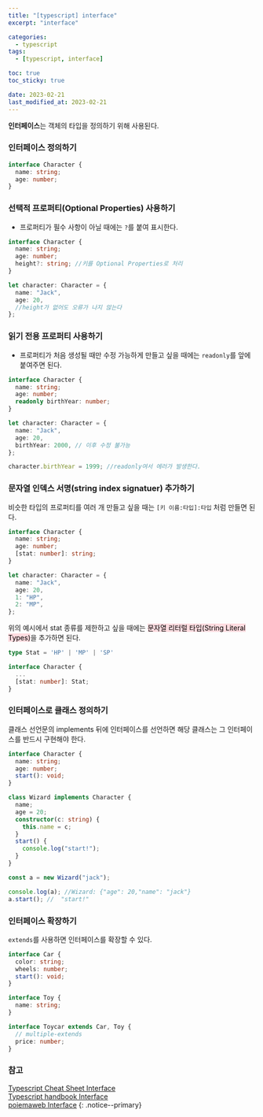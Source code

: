 ```yaml
---
title: "[typescript] interface"
excerpt: "interface"

categories:
  - typescript
tags:
  - [typescript, interface]

toc: true
toc_sticky: true

date: 2023-02-21
last_modified_at: 2023-02-21
---
```


**인터페이스**는 객체의 타입을 정의하기 위해 사용된다.

### 인터페이스 정의하기

```typescript
interface Character {
  name: string;
  age: number;
}
```

### 선택적 프로퍼티(Optional Properties) 사용하기

- 프로퍼티가 필수 사항이 아닐 때에는 `?`를 붙여 표시한다.

```typescript
interface Character {
  name: string;
  age: number;
  height?: string; //키를 Optional Properties로 처리
}

let character: Character = {
  name: "Jack",
  age: 20,
  //height가 없어도 오류가 나지 않는다
};
```

### 읽기 전용 프로퍼티 사용하기

- 프로퍼티가 처음 생성될 때만 수정 가능하게 만들고 싶을 때에는 `readonly`를 앞에 붙여주면 된다.

```typescript
interface Character {
  name: string;
  age: number;
  readonly birthYear: number;
}

let character: Character = {
  name: "Jack",
  age: 20,
  birthYear: 2000, // 이후 수정 불가능
};

character.birthYear = 1999; //readonly여서 에러가 발생한다.
```

### 문자열 인덱스 서명(string index signatuer) 추가하기

비슷한 타입의 프로퍼티를 여러 개 만들고 싶을 때는 `[키 이름:타입]:타입` 처럼 만들면 된다.

```typescript
interface Character {
  name: string;
  age: number;
  [stat: number]: string;
}

let character: Character = {
  name: "Jack",
  age: 20,
  1: "HP",
  2: "MP",
};
```

위의 예시에서 stat 종류를 제한하고 싶을 때에는 <mark style='background-color: #ffdce0'>문자열 리터럴 타입(String Literal Types)</mark>을 추가하면 된다.

```typescript
type Stat = 'HP' | 'MP' | 'SP'

interface Character {
  ...
  [stat: number]: Stat;
}
```

### 인터페이스로 클래스 정의하기

클래스 선언문의 implements 뒤에 인터페이스를 선언하면 해당 클래스는 그 인터페이스를 반드시 구현해야 한다.

```typescript
interface Character {
  name: string;
  age: number;
  start(): void;
}

class Wizard implements Character {
  name;
  age = 20;
  constructor(c: string) {
    this.name = c;
  }
  start() {
    console.log("start!");
  }
}

const a = new Wizard("jack");

console.log(a); //Wizard: {"age": 20,"name": "jack"}
a.start(); //  "start!"
```

### 인터페이스 확장하기

`extends`를 사용하면 인터페이스를 확장할 수 있다.

```typescript
interface Car {
  color: string;
  wheels: number;
  start(): void;
}

interface Toy {
  name: string;
}

interface Toycar extends Car, Toy {
  // multiple-extends
  price: number;
}
```

### 참고

[Typescript Cheat Sheet Interface](https://www.typescriptlang.org/static/TypeScript%20Interfaces-34f1ad12132fb463bd1dfe5b85c5b2e6.png) <br/>
[Typescript handbook Interface](https://typescript-kr.github.io/pages/interfaces.html) <br/>
[poiemaweb Interface](https://poiemaweb.com/typescript-interface)
{: .notice--primary}
